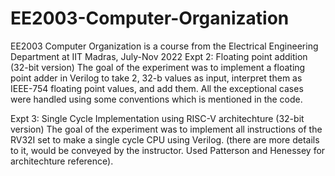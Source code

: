 # EE2003-Computer-Organization
EE2003 Computer Organization is a course from the Electrical Engineering Department at IIT Madras, July-Nov 2022
Expt 2: Floating point addition (32-bit version)
The goal of the experiment was to implement a floating point adder in Verilog to take 2, 32-b values as input, interpret them as IEEE-754 floating point values, and add them. All the exceptional cases were handled using some conventions which is mentioned in the code.

Expt 3: Single Cycle Implementation using RISC-V architechture (32-bit version)
The goal of the experiment was to implement all instructions of the RV32I set to make a single cycle CPU using Verilog. (there are more details to it, would be conveyed by the instructor. Used Patterson and Henessey for architechture reference).
